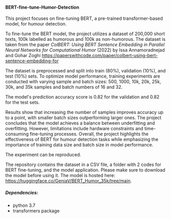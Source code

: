 #### BERT-fine-tune-Humor-Detection

This project focuses on fine-tuning BERT, a pre-trained transformer-based model, for humour detection.

To fine-tune the BERT model, the project utilizes a dataset of 200,000 short texts, 100k labelled as humorous and 100k as non-humorous. The dataset is taken from the paper _ColBERT: Using BERT Sentence Embedding in Parallel Neural Networks for Computational Humor_ (2022) by Issa Annamoradnejad and Gohar Zoghi https://paperswithcode.com/paper/colbert-using-bert-sentence-embedding-for

The dataset is preprocessed and split into train (80%), validation (10%), and test (10%) sets. To optimize model performance, training experiments are conducted with varying sample and batch sizes: 500, 1000, 10k, 20k, 25k, 30k, and 35k samples and batch numbers of 16 and 32.

The model's prediction accuracy score is 0.82 for the validation and 0.82 for the test sets.

Results show that increasing the number of samples improves accuracy up to a point, with smaller batch sizes outperforming larger ones. The project concludes that the model achieves a balance between underfitting and overfitting. However, limitations include hardware constraints and time-consuming fine-tuning processes. 
Overall, the project highlights the effectiveness of BERT for humour detection tasks while emphasizing the importance of training data size and batch size in model performance.

The experiment can be reproduced.

The repository contains the dataset in a CSV file, a folder with 2 codes for BERT fine-tuning, and the model application. Please make sure to download the model before using it. The model is hosted here: https://huggingface.co/GeniaV/BERT_Humor_35k/tree/main.

##### Dependencies:

- python 3.7
- transformers package
